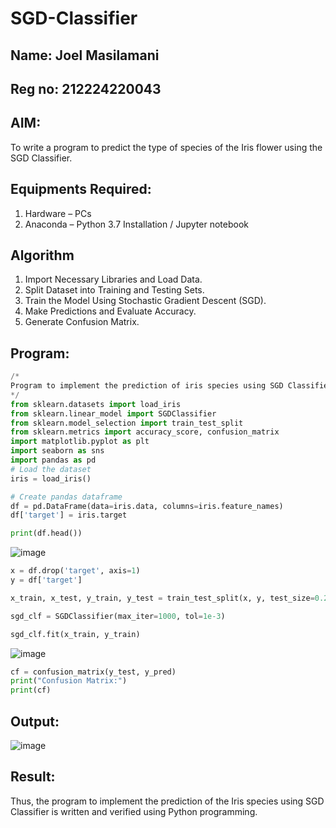 # SGD-Classifier

## Name: Joel Masilamani 
## Reg no: 212224220043

## AIM:
To write a program to predict the type of species of the Iris flower using the SGD Classifier.

## Equipments Required:
1. Hardware – PCs
2. Anaconda – Python 3.7 Installation / Jupyter notebook

## Algorithm
1. Import Necessary Libraries and Load Data.
2. Split Dataset into Training and Testing Sets.
3. Train the Model Using Stochastic Gradient Descent (SGD).
4. Make Predictions and Evaluate Accuracy.
5. Generate Confusion Matrix.

## Program:
```python
/*
Program to implement the prediction of iris species using SGD Classifier.
*/
from sklearn.datasets import load_iris
from sklearn.linear_model import SGDClassifier
from sklearn.model_selection import train_test_split
from sklearn.metrics import accuracy_score, confusion_matrix
import matplotlib.pyplot as plt
import seaborn as sns
import pandas as pd
# Load the dataset
iris = load_iris()
```

```python
# Create pandas dataframe
df = pd.DataFrame(data=iris.data, columns=iris.feature_names)
df['target'] = iris.target

print(df.head())
```
![image](https://github.com/user-attachments/assets/7ba583f9-4357-42f1-aa90-2ac607c4aed6)

```python
x = df.drop('target', axis=1)
y = df['target']

x_train, x_test, y_train, y_test = train_test_split(x, y, test_size=0.2, random_state=42)

sgd_clf = SGDClassifier(max_iter=1000, tol=1e-3)

sgd_clf.fit(x_train, y_train)
```
![image](https://github.com/user-attachments/assets/72368439-81fd-4d4a-949b-1a7c732d79d5)

```python
cf = confusion_matrix(y_test, y_pred)
print("Confusion Matrix:")
print(cf)
```
## Output:
![image](https://github.com/user-attachments/assets/f780a9cd-8433-4196-8dc4-6ec4f47eb85b)

## Result:
Thus, the program to implement the prediction of the Iris species using SGD Classifier is written and verified using Python programming.
